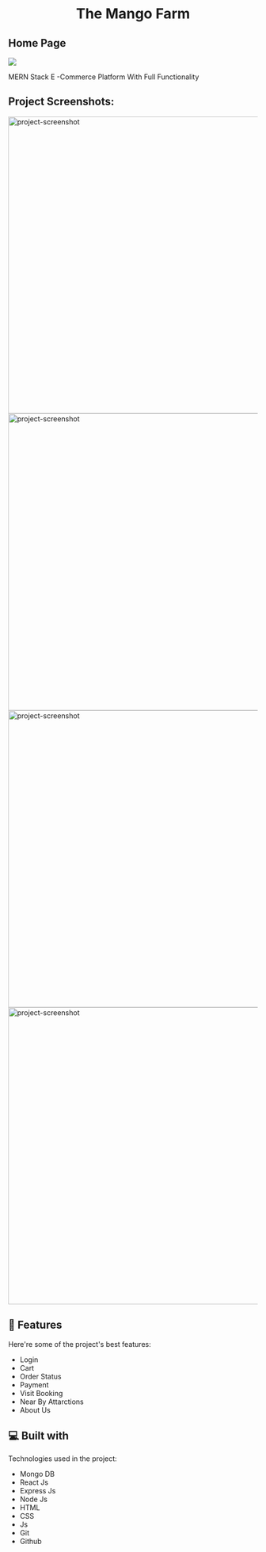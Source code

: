 <h1 align="center" id="title">The Mango Farm</h1>
<h2> Home Page</h2>
<img src="https://drive.usercontent.google.com/download?id=1DRIbGYf39jNYdMcyajcmaePTx321yOqW&authuser=0" style="max-width: 100%; height: auto;" /> 

<p id="description">MERN Stack E -Commerce Platform With Full Functionality</p>

<h2>Project Screenshots:</h2> 

<img src="https://i.postimg.cc/d0PdX60W/Whats-App-Image-2024-07-05-at-10-22-15-7d0e04fe.jpg" alt="project-screenshot" width="600" height="600/">

<img src="https://i.postimg.cc/wvFm1dQP/Whats-App-Image-2024-07-05-at-10-22-16-0994fa59.jpg" alt="project-screenshot" width="600" height="600/">

<img src="https://i.postimg.cc/vTNxvLjt/Whats-App-Image-2024-07-05-at-10-22-16-44e1b605.jpg" alt="project-screenshot" width="600" height="600/">

<img src="https://i.postimg.cc/9Mc9XfZZ/Whats-App-Image-2024-07-05-at-10-27-23-eec2f38a.jpg" alt="project-screenshot" width="600" height="600/">

  
  
<h2>🧐 Features</h2>

Here're some of the project's best features:

*   Login
*   Cart
*   Order Status
*   Payment
*   Visit Booking
*   Near By Attarctions
*   About Us

  
  
<h2>💻 Built with</h2>

Technologies used in the project:

*   Mongo DB
*   React Js
*   Express Js
*   Node Js
*   HTML
*   CSS
*   Js
*   Git
*   Github
